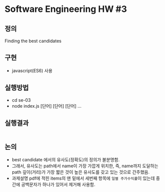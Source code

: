 # Software Engineering HW #3

## 정의
Finding the best candidates

## 구현
- javascript(ES6) 사용

## 실행방법
- cd se-03
- node index.js [단어] [단어] [단어] ...

## 실행결과
```

```

## 논의
- best candidate 에서의 유사도(정확도)의 정의가 불분명함.
- 그래서, 유사도는 path에서 name이 가장 가깝게 위치한, 즉, name까지 도달하는 path 깊이(거리)가 가장 짧은 것이 높은 유사도를 갖고 있는 것으로 간주했음.
- 과제설명 pdf에 적힌 items의 맨 밑에서 세번째 항목에 `일별 주가수익률`이 있는데 중간에 공백문자가 하나가 있어서 제거해 사용함.
